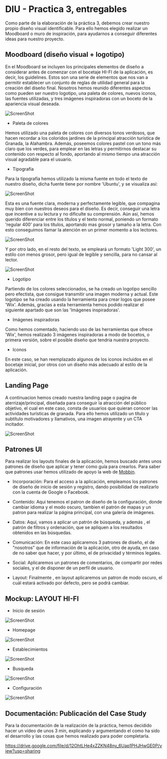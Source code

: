 # DIU - Practica 3, entregables

Como parte de la elaboración de la práctica 3, debemos crear nuestro propio diseño visual identificable. Para ello hemos elegido realizar un Moodboard o muro de inspiración, para ayudarnos a conseguir diferentes ideas para nuestro proyecto.

## Moodboard (diseño visual + logotipo)   

En el Moodboard se incluyen los principales elementos de diseño a considerar antes de comenzar con el bocetaje HI-FI de la aplicación, es decir, los guidelines. Estos son una serie de elementos que nos van a permitir establecer un conjunto de reglas de utilidad general para la creación del diseño final. Nosotros hemos reunido diferentes aspectos como pueden ser nuestro logotipo, una paleta de colores, nuevos iconos, las fuentes utilizadas, y tres imágenes inspiradoras con un boceto de la apariencia visual deseada.

![ScreenShot](imgs/moodboard.png)

* Paleta de colores

Hemos utilizado una paleta de colores con diversos tonos verdosos, que hacen recordar a los coloridos jardines de la principal atracción turística de Granada, la Alahambra. Además, poseemos colores pastel con un tono más claro que los verdes, para emplear en las letras y permitirnos destacar su contenido con respecto al fondo, aportando al mismo tiempo una atracción visual agradable para el usuario.

* Tipografía

Para la tipografía hemos utilizado la misma fuente en todo el texto de nuestro diseño, dicha fuente tiene por nombre 'Ubuntu', y se visualiza así:

   ![ScreenShot](imgs/ubuntu.png)

Esta es una fuente clara, moderna y perfectamente legible, que compagina muy bien con nuestros deseos para el diseño. Es decir, conseguir una letra que incentive a su lectura y no dificulte su comprensión. Aún así, hemos querido diferenciar entre los títulos y el texto normal, poniendo un formato 'regular 400' para los títulos, aportando mas grosor y tamaño a la letra. Con esto conseguimos llamar la atención en un primer momento a los lectores.

![ScreenShot](imgs/regular.png)

Y por otro lado, en el resto del texto, se empleará un formato 'Light 300', un estilo con menos grosor, pero igual de legible y sencilla, para no cansar al lector.

![ScreenShot](imgs/light.png)

* Logotipo

Partiendo de los colores seleccionados, se ha creado un logotipo sencillo pero efectista, que consigue transmitir una imagen moderna y actual. Este logotipo se ha creado usando la herramienta para crear logos que posee 'Wix'. Además, gracias a esta herramienta hemos podido realizar el siguiente apartado que son las 'Imágenes inspiradoras'.

* Imágenes inspiradoras 

Como hemos comentado, haciendo uso de las herramientas que ofrece 'Wix', hemos realizado 3 imágenes inspiradoras a modo de bocetos, o primera versión, sobre el posible diseño que tendria nuestra proyecto.

* Iconos

En este caso, se han reemplazado algunos de los iconos incluidos en el bocetaje inicial, por otros con un diseño más adecuado al estilo de la aplicación.

## Landing Page
A continuacion hemos creado nuestra landing page o pagina de aterrizaje/principal, diseñada para conseguir la atracción del público objetivo, el cual en este caso, consta de usuarios que quieran conocer las actividades turísticas de granada. Para ello hemos utilizado un título y subtítulo motivadores y llamativos, una imagen atrayente y un CTA incitador.


![ScreenShot](imgs/landing_page.png)

## Patrones UI

Para realizar los layouts finales de la aplicación, hemos buscado antes unos patrones de diseño que aplicar y tener como guía para crearlos. Para saber que patrones usar hemos utilizado de apoyo la web de [Mobbin](https://mobbin.design/patterns).

- Incorporación: Para el acceso a la aplicación, empleamos los patrones de diseño de inicio de sesión y registro, dando posibilidad de realizarlo con la cuenta de Google o Facebook.
 
- Contenido: Aqui tenemos el patron de diseño de la configuración, donde cambiar idioma y el modo oscuro, tambien el patrón de mapas y un patron para realizar la página principal, con una galería de imágenes.

- Datos: Aquí, vamos a aplicar un patrón de búsqueda, y además , el patrón de filtros y ordenación, que se apliquen a los resultados obtenidos en las búsquedas. 

- Comunicación: En este caso aplicaremos 3 patrones de diseño, el de "nosotros" que de información de la aplicación, otro de ayuda, en caso de no saber que hacer, y por último, el de privacidad y términos legales. 

- Social: Aplicaremos un patrones de comentarios, de compartir por redes sociales, y el de disponer de un perfil de usuario.

- Layout: Finalmente , en layout aplicaremos un patron de modo oscuro, el cuál estará activado por defecto, pero se podrá cambiar.

## Mockup: LAYOUT HI-FI
* Inicio de sesión

![ScreenShot](imgs/Inicio_sesion.PNG)

* Homepage

![ScreenShot](imgs/homepage.PNG)

* Establecimientos

![ScreenShot](imgs/establecimientos.PNG)

* Busqueda

![ScreenShot](imgs/busqueda.PNG)

* Configuración

![ScreenShot](imgs/configuracion.PNG)

## Documentación: Publicación del Case Study

Para la documentación de la realización de la práctica, hemos decidido hacer un vídeo de unos 3 min, explicando y argumentando el como ha sido el desarrollo y las cosas que hemos realizado para poder completarla.

https://drive.google.com/file/d/12OhtLHe4xZZKN48ny_6Uap1PHJHwGE0P/view?usp=sharing
 
